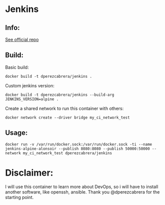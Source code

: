 # Jenkins 

## Info:

[See official repo](https://github.com/jenkinsci/jenkins)


## Build:

Basic build: 

```
docker build -t dperezcabrera/jenkins .
```

Custom jenkins version:

```
docker build -t dperezcabrera/jenkins --build-arg JENKINS_VERSION=alpine .
```

Create a shared network to run this container with others:

```
docker network create --driver bridge my_ci_network_test
```


## Usage:

```
docker run -v /var/run/docker.sock:/var/run/docker.sock -ti --name jenkins-alpine-alonsoir --publish 8080:8080 --publish 50000:50000 --network my_ci_network_test dperezcabrera/jenkins
```

# Disclaimer:
I will use this container to learn more about DevOps, so i will have to install another software, like openssh, ansible. Thank you @dperezcabrera for the starting point.

